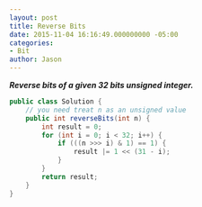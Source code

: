 ```yaml
---
layout: post
title: Reverse Bits
date: 2015-11-04 16:16:49.000000000 -05:00
categories:
- Bit
author: Jason
---
```

<p><strong><em>Reverse bits of a given 32 bits unsigned integer.</em></strong></p>

``` java
public class Solution {
    // you need treat n as an unsigned value
    public int reverseBits(int n) {
        int result = 0;
        for (int i = 0; i < 32; i++) {
            if (((n >>> i) & 1) == 1) {
                result |= 1 << (31 - i);
            }
        }
        return result;
    }
}
```
